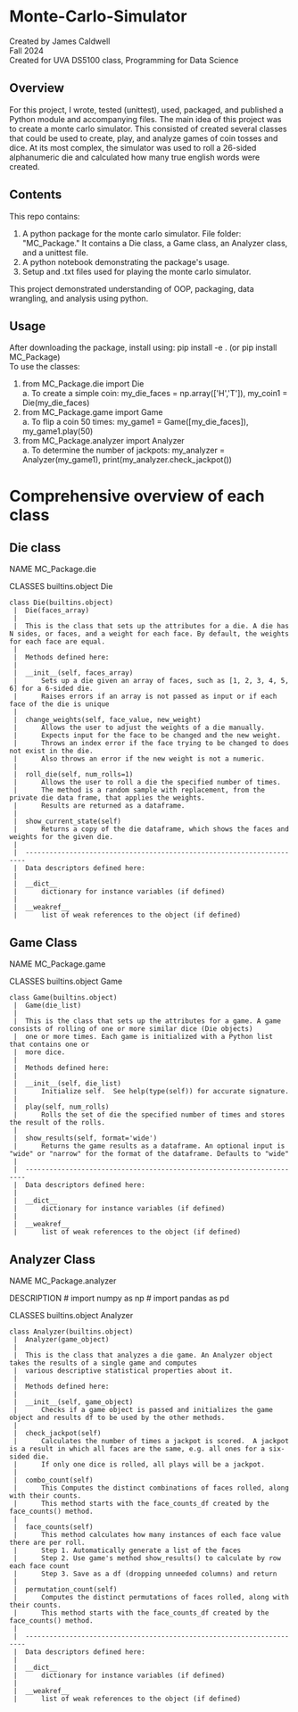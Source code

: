 # Monte-Carlo-Simulator
Created by James Caldwell <br>
Fall 2024 <br>
Created for UVA DS5100 class, Programming for Data Science

## Overview
For this project, I wrote, tested (unittest), used, packaged, and published a Python module and accompanying files. The main idea of this project was to create a monte carlo simulator. This consisted of created several classes that could be used to create, play, and analyze games of coin tosses and dice. At its most complex, the simulator was used to roll a 26-sided alphanumeric die and calculated how many true english words were created.<br>

## Contents
This repo contains: <br>
 1. A python package for the monte carlo simulator. File folder: "MC_Package." It contains a Die class, a Game class, an Analyzer class, and a unittest file. <br>
 2. A python notebook demonstrating the package's usage. <br>
 3. Setup and .txt files used for playing the monte carlo simulator. <br>

This project demonstrated understanding of OOP, packaging, data wrangling, and analysis using python.

## Usage
After downloading the package, install using: pip install -e . (or pip install MC_Package) <br>
To use the classes: <br>
1. from MC_Package.die import Die <br>
   a. To create a simple coin: my_die_faces = np.array(['H','T']), my_coin1 = Die(my_die_faces)
2. from MC_Package.game import Game <br>
   a. To flip a coin 50 times: my_game1 = Game([my_die_faces]), my_game1.play(50)
3. from MC_Package.analyzer import Analyzer <br>
   a. To determine the number of jackpots: my_analyzer = Analyzer(my_game1), print(my_analyzer.check_jackpot())

# Comprehensive overview of each class

## Die class
NAME
    MC_Package.die

CLASSES
    builtins.object
        Die
    
    class Die(builtins.object)
     |  Die(faces_array)
     |  
     |  This is the class that sets up the attributes for a die. A die has N sides, or faces, and a weight for each face. By default, the weights for each face are equal.
     |  
     |  Methods defined here:
     |  
     |  __init__(self, faces_array)
     |      Sets up a die given an array of faces, such as [1, 2, 3, 4, 5, 6] for a 6-sided die.
     |      Raises errors if an array is not passed as input or if each face of the die is unique
     |  
     |  change_weights(self, face_value, new_weight)
     |      Allows the user to adjust the weights of a die manually. 
     |      Expects input for the face to be changed and the new weight.
     |      Throws an index error if the face trying to be changed to does not exist in the die.
     |      Also throws an error if the new weight is not a numeric.
     |  
     |  roll_die(self, num_rolls=1)
     |      Allows the user to roll a die the specified number of times. 
     |      The method is a random sample with replacement, from the private die data frame, that applies the weights.
     |      Results are returned as a dataframe.
     |  
     |  show_current_state(self)
     |      Returns a copy of the die dataframe, which shows the faces and weights for the given die.
     |  
     |  ----------------------------------------------------------------------
     |  Data descriptors defined here:
     |  
     |  __dict__
     |      dictionary for instance variables (if defined)
     |  
     |  __weakref__
     |      list of weak references to the object (if defined)

## Game Class
NAME
    MC_Package.game

CLASSES
    builtins.object
        Game
    
    class Game(builtins.object)
     |  Game(die_list)
     |  
     |  This is the class that sets up the attributes for a game. A game consists of rolling of one or more similar dice (Die objects)
     |  one or more times. Each game is initialized with a Python list that contains one or
     |  more dice.
     |  
     |  Methods defined here:
     |  
     |  __init__(self, die_list)
     |      Initialize self.  See help(type(self)) for accurate signature.
     |  
     |  play(self, num_rolls)
     |      Rolls the set of die the specified number of times and stores the result of the rolls.
     |  
     |  show_results(self, format='wide')
     |      Returns the game results as a dataframe. An optional input is "wide" or "narrow" for the format of the dataframe. Defaults to "wide"
     |  
     |  ----------------------------------------------------------------------
     |  Data descriptors defined here:
     |  
     |  __dict__
     |      dictionary for instance variables (if defined)
     |  
     |  __weakref__
     |      list of weak references to the object (if defined)



   ## Analyzer Class
   NAME
    MC_Package.analyzer

DESCRIPTION
    # import numpy as np
    # import pandas as pd

CLASSES
    builtins.object
        Analyzer
    
    class Analyzer(builtins.object)
     |  Analyzer(game_object)
     |  
     |  This is the class that analyzes a die game. An Analyzer object takes the results of a single game and computes
     |  various descriptive statistical properties about it.
     |  
     |  Methods defined here:
     |  
     |  __init__(self, game_object)
     |      Checks if a game object is passed and initializes the game object and results df to be used by the other methods.
     |  
     |  check_jackpot(self)
     |      Calculates the number of times a jackpot is scored.  A jackpot is a result in which all faces are the same, e.g. all ones for a six-sided die.
     |      If only one dice is rolled, all plays will be a jackpot.
     |  
     |  combo_count(self)
     |      This Computes the distinct combinations of faces rolled, along with their counts.
     |      This method starts with the face_counts_df created by the face_counts() method.
     |  
     |  face_counts(self)
     |      This method calculates how many instances of each face value there are per roll.
     |      Step 1. Automatically generate a list of the faces
     |      Step 2. Use game's method show_results() to calculate by row each face count
     |      Step 3. Save as a df (dropping unneeded columns) and return
     |  
     |  permutation_count(self)
     |      Computes the distinct permutations of faces rolled, along with their counts. 
     |      This method starts with the face_counts_df created by the face_counts() method.
     |  
     |  ----------------------------------------------------------------------
     |  Data descriptors defined here:
     |  
     |  __dict__
     |      dictionary for instance variables (if defined)
     |  
     |  __weakref__
     |      list of weak references to the object (if defined)
